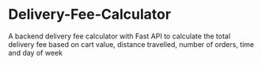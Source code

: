 # Delivery-Fee-Calculator
A backend delivery fee calculator with Fast API to calculate the total delivery fee based on cart value, distance travelled, number of orders, time and day of week
